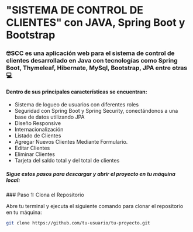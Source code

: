<h1>"SISTEMA DE CONTROL DE CLIENTES" con JAVA, Spring Boot y Bootstrap</h1>

<h3>🤓SCC es una aplicación web para el sistema de control de clientes desarrollado en Java con tecnologías como Spring Boot, Thymeleaf, Hibernate, MySql, Bootstrap, JPA entre otras💻</h3>
<h4>Dentro de sus principales características se encuentran: </h4>
<ul>
  <li>Sistema de logueo de usuarios con diferentes roles</li>
  <li>Seguridad con Spring Boot y Spring Security, conectándonos a una base de datos utilizando JPA</li>
  <li>Diseño Responsive</li>
  <li>Internacionalización</li>
  <li>Listado de Clientes</li>
  <li>Agregar Nuevos Clientes Mediante Formulario.</li>
  <li>Editar Clientes</li>
  <li>Eliminar Clientes</li>
  <li>Tarjeta del saldo total y del total de clientes</li>
</ul>

<h5>Sigue estos pasos para descargar y abrir el proyecto en tu máquina local:</h5>
### Paso 1: Clona el Repositorio

Abre tu terminal y ejecuta el siguiente comando para clonar el repositorio en tu máquina:

```bash
git clone https://github.com/tu-usuario/tu-proyecto.git
